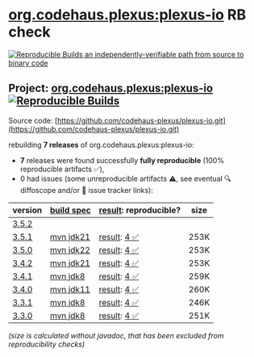 [org.codehaus.plexus:plexus-io](https://central.sonatype.com/artifact/org.codehaus.plexus/plexus-io/versions) RB check
=======

[![Reproducible Builds](https://reproducible-builds.org/images/logos/rb.svg) an independently-verifiable path from source to binary code](https://reproducible-builds.org/)

## Project: [org.codehaus.plexus:plexus-io](https://central.sonatype.com/artifact/org.codehaus.plexus/plexus-io/versions) [![Reproducible Builds](https://img.shields.io/endpoint?url=https://raw.githubusercontent.com/jvm-repo-rebuild/reproducible-central/master/content/org/codehaus/plexus/plexus-io/badge.json)](https://github.com/jvm-repo-rebuild/reproducible-central/blob/master/content/org/codehaus/plexus/plexus-io/README.md)

Source code: [https://github.com/codehaus-plexus/plexus-io.git](https://github.com/codehaus-plexus/plexus-io.git)

rebuilding **7 releases** of org.codehaus.plexus:plexus-io:
- **7** releases were found successfully **fully reproducible** (100% reproducible artifacts :white_check_mark:),
- 0 had issues (some unreproducible artifacts :warning:, see eventual :mag: diffoscope and/or :memo: issue tracker links):

| version | [build spec](/BUILDSPEC.md) | [result](https://reproducible-builds.org/docs/jvm/): reproducible? | size |
| -- | --------- | ------ | -- |
| [3.5.2](https://central.sonatype.com/artifact/org.codehaus.plexus/plexus-io/3.5.2/pom) | | | |
| [3.5.1](https://central.sonatype.com/artifact/org.codehaus.plexus/plexus-io/3.5.1/pom) | [mvn jdk21](plexus-io-3.5.1.buildspec) | [result](plexus-io-3.5.1.buildinfo): [4 :white_check_mark: ](plexus-io-3.5.1.buildcompare) | 253K |
| [3.5.0](https://central.sonatype.com/artifact/org.codehaus.plexus/plexus-io/3.5.0/pom) | [mvn jdk22](plexus-io-3.5.0.buildspec) | [result](plexus-io-3.5.0.buildinfo): [4 :white_check_mark: ](plexus-io-3.5.0.buildcompare) | 253K |
| [3.4.2](https://central.sonatype.com/artifact/org.codehaus.plexus/plexus-io/3.4.2/pom) | [mvn jdk21](plexus-io-3.4.2.buildspec) | [result](plexus-io-3.4.2.buildinfo): [4 :white_check_mark: ](plexus-io-3.4.2.buildcompare) | 253K |
| [3.4.1](https://central.sonatype.com/artifact/org.codehaus.plexus/plexus-io/3.4.1/pom) | [mvn jdk8](plexus-io-3.4.1.buildspec) | [result](plexus-io-3.4.1.buildinfo): [4 :white_check_mark: ](plexus-io-3.4.1.buildcompare) | 259K |
| [3.4.0](https://central.sonatype.com/artifact/org.codehaus.plexus/plexus-io/3.4.0/pom) | [mvn jdk11](plexus-io-3.4.0.buildspec) | [result](plexus-io-3.4.0.buildinfo): [4 :white_check_mark: ](plexus-io-3.4.0.buildcompare) | 260K |
| [3.3.1](https://central.sonatype.com/artifact/org.codehaus.plexus/plexus-io/3.3.1/pom) | [mvn jdk8](plexus-io-3.3.1.buildspec) | [result](plexus-io-3.3.1.buildinfo): [4 :white_check_mark: ](plexus-io-3.3.1.buildcompare) | 246K |
| [3.3.0](https://central.sonatype.com/artifact/org.codehaus.plexus/plexus-io/3.3.0/pom) | [mvn jdk8](plexus-io-3.3.0.buildspec) | [result](plexus-io-3.3.0.buildinfo): [4 :white_check_mark: ](plexus-io-3.3.0.buildcompare) | 251K |

<i>(size is calculated without javadoc, that has been excluded from reproducibility checks)</i>
